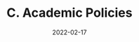 ---
slug: /pages/v-policies-for-schools-abroad/academic-policies/auditing
date: 2022-02-17
title: C. Academic Policies 
---